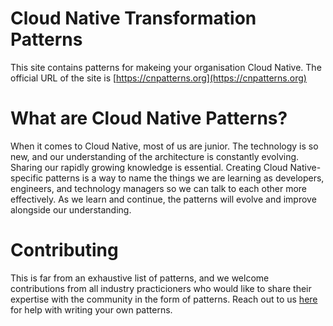 # Cloud Native Transformation Patterns
This site contains patterns for makeing your organisation Cloud Native. The official URL of the site is [https://cnpatterns.org](https://cnpatterns.org)

# What are Cloud Native Patterns?
When it comes to Cloud Native, most of us are junior. The technology is so new, and our understanding of the architecture is constantly evolving. Sharing our rapidly growing knowledge is essential. Creating Cloud Native-specific patterns is a way to name the things we are learning as developers, engineers, and technology managers so we can talk to each other more effectively. As we learn and continue, the patterns will evolve and improve alongside our understanding.

# Contributing
This is far from an exhaustive list of patterns, and we welcome contributions from all industry practicioners who would like
to share their expertise with the community in the form of patterns.
Reach out to us [here](https://cnpatterns.org/contact-us) for help with writing your own patterns.
